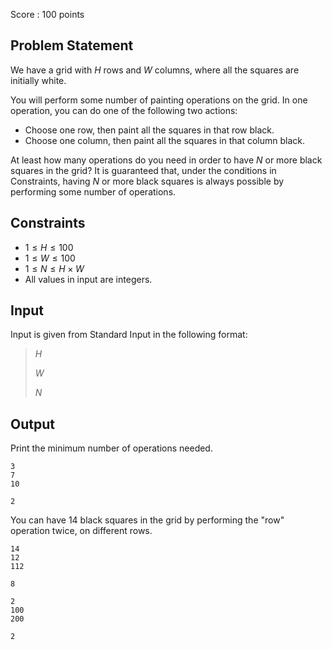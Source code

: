 Score : $100$ points

## Problem Statement

We have a grid with $H$ rows and $W$ columns, where all the squares are initially white.

You will perform some number of painting operations on the grid.
In one operation, you can do one of the following two actions:

- Choose one row, then paint all the squares in that row black.
- Choose one column, then paint all the squares in that column black.

At least how many operations do you need in order to have $N$ or more black squares in the grid?
It is guaranteed that, under the conditions in Constraints, having $N$ or more black squares is always possible by performing some number of operations.

## Constraints

- $1 \leq H \leq 100$
- $1 \leq W \leq 100$
- $1 \leq N \leq H \times W$
- All values in input are integers.

## Input

Input is given from Standard Input in the following format:

> $H$
> 
> $W$
> 
> $N$

## Output

Print the minimum number of operations needed.

```input1
3
7
10
```

```output1
2
```

You can have $14$ black squares in the grid by performing the "row" operation twice, on different rows.

```input2
14
12
112
```

```output2
8
```

```input3
2
100
200
```

```output3
2
```
